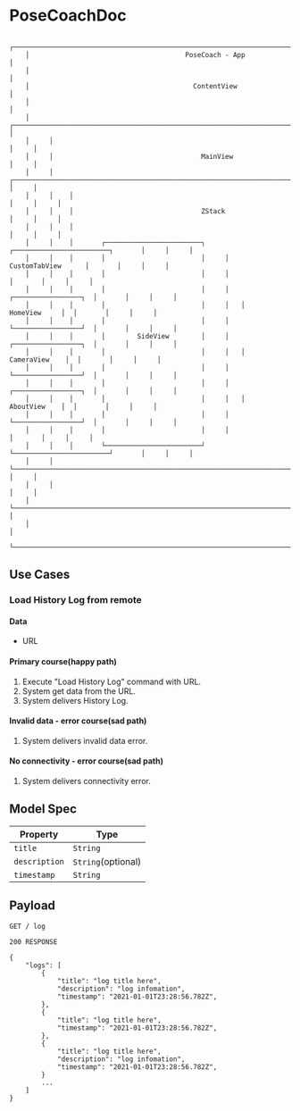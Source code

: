 # PoseCoachDoc 

	                                                                                                    
	    ┌──────────────────────────────────────────────────────────────────────────────────────────────┐
	    │                                       PoseCoach - App                                        │
	    │                                                                                              │
	    │                                         ContentView                                          │
	    │                                                                                              │
	    │     ┌──────────────────────────────────────────────────────────────────────────────────┐     │
	    │     │                                                                                  │     │
	    │     │                                     MainView                                     │     │
	    │     │    ┌───────────────────────────────────────────────────────────────────────┐     │     │
	    │     │    │                                                                       │     │     │
	    │     │    │                                ZStack                                 │     │     │
	    │     │    │                                                                       │     │     │
	    │     │    │       ┌────────────────────────┐     ┌────────────────────────┐       │     │     │
	    │     │    │       │                        │     │     CustomTabView      │       │     │     │
	    │     │    │       │                        │     │                        │       │     │     │
	    │     │    │       │                        │     │   ┌─────────────────┐  │       │     │     │
	    │     │    │       │                        │     │   │    HomeView     │  │       │     │     │
	    │     │    │       │                        │     │   └─────────────────┘  │       │     │     │
	    │     │    │       │        SideView        │     │   ┌─────────────────┐  │       │     │     │
	    │     │    │       │                        │     │   │   CameraView    │  │       │     │     │
	    │     │    │       │                        │     │   └─────────────────┘  │       │     │     │
	    │     │    │       │                        │     │   ┌─────────────────┐  │       │     │     │
	    │     │    │       │                        │     │   │    AboutView    │  │       │     │     │
	    │     │    │       │                        │     │   └─────────────────┘  │       │     │     │
	    │     │    │       │                        │     │                        │       │     │     │
	    │     │    │       └────────────────────────┘     └────────────────────────┘       │     │     │
	    │     │    └───────────────────────────────────────────────────────────────────────┘     │     │
	    │     │                                                                                  │     │
	    │     └──────────────────────────────────────────────────────────────────────────────────┘     │
	    │                                                                                              │
	    └──────────────────────────────────────────────────────────────────────────────────────────────┘


Use Cases
---

### Load History Log from remote

#### Data

- URL

#### Primary course(happy path)

1. Execute "Load History Log" command with URL.
2. System get data from the URL.
3. System delivers History Log.


#### Invalid data - error course(sad path)

1. System delivers invalid data error.

#### No connectivity - error course(sad path)

1. System delivers connectivity error.

## Model Spec

| Property       | Type               |
|----------------|--------------------|
| `title`        | `String`           |
| `description`  | `String`(optional) |
| `timestamp`    | `String`           |


Payload
---

```
GET / log

200 RESPONSE

{
	"logs": [
		{
			"title": "log title here",
			"description": "log infomation",
			"timestamp": "2021-01-01T23:28:56.782Z",
		},
		{
			"title": "log title here",
			"timestamp": "2021-01-01T23:28:56.782Z",
		},
		{
			"title": "log title here",
			"description": "log infomation",
			"timestamp": "2021-01-01T23:28:56.782Z",
		}
		...
	]
}
```



